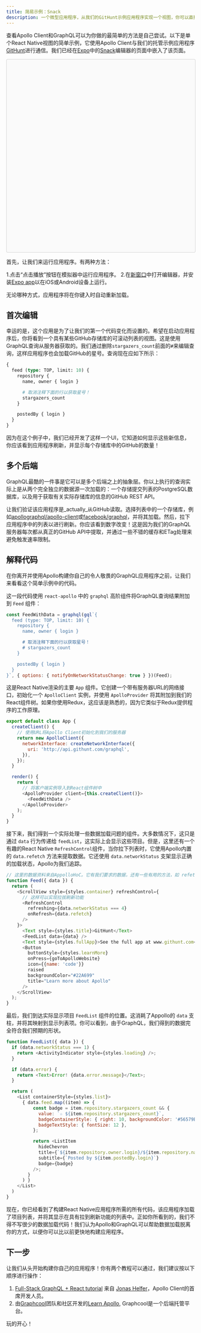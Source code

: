 ```yaml
---
title: 简易示例：Snack
description: 一个微型应用程序，从我们的GitHunt示例应用程序实现一个视图，你可以直接从浏览器运行和编辑。
---
```


查看Apollo Client和GraphQL可以为你做的最简单的方法是自己尝试。以下是单个React Native视图的简单示例，它使用Apollo Client与我们的托管示例应用程序[GitHunt](example-schema.html)进行通信。我们已经在[Expo](https://expo.io)中的[Snack](https://blog.expo.io/sketch-a-playground-forrereate-native-16b2401f44a2)编辑器的页面中嵌入了该页面。

<div data-snack-id="HkhGxRFhe" data-snack-platform="ios" data-snack-preview="true" style="overflow:hidden;background:#fafafa;border:1px solid rgba(0,0,0,.16);border-radius:4px;height:514px;width:100%"></div>
<script async src="https://snack.expo.io/embed.js"></script>

首先，让我们来运行应用程序。有两种方法：

1.点击“点击播放”按钮在模拟器中运行应用程序。
2.在[新窗口](https://snack.expo.io/HkhGxRFhe)中打开编辑器，并安装[Expo app](https://expo.io/)以在iOS或Android设备上运行。

无论哪种方式，应用程序将在你键入时自动重新加载。

<h2 id="first-edit">首次编辑</h2>

幸运的是，这个应用是为了让我们的第一个代码变化而设置的。希望在启动应用程序后，你将看到一个具有某些GitHub存储库的可滚动列表的视图。这是使用GraphQL查询从服务器获取的。我们通过删除`stargazers_count`前面的`#`来编辑查询，这样应用程序也会加载GitHub的星号。查询现在应如下所示：

```graphql
{
  feed (type: TOP, limit: 10) {
    repository {
      name, owner { login }

      # 取消注释下面的行以获取星号！
      stargazers_count
    }

    postedBy { login }
  }
}
```

因为在这个例子中，我们已经开发了这样一个UI，它知道如何显示这些新信息，你应该看到应用程序刷新，并显示每个存储库中的GitHub的数量！

<h2 id="github-api">多个后端</h2>

GraphQL最酷的一件事是它可以是多个后端之上的抽象层。你以上执行的查询实际上是从两个完全独立的数据源一次加载的：一个存储提交列表的PostgreSQL数据库，以及用于获取有关实际存储库的信息的GitHub REST API。

让我们验证该应用程序是_actually_从GitHub读取。选择列表中的一个存储库，例如[apollographql/apollo-client](https://github.com/apollographql/apollo-client)或[facebook/graphql](https://github.com/facebook/graphql)，并将其加载。然后，拉下应用程序中的列表以进行刷新。你应该看到数字改变！这是因为我们的GraphQL服务器每次都从真正的GitHub API中提取，并通过一些不错的缓存和ETag处理来避免触发速率限制。

<h2 id="code-explanation">解释代码</h2>

在你离开并使用Apollo构建你自己的令人敬畏的GraphQL应用程序之前，让我们来看看这个简单示例中的代码。

这一段代码使用 `react-apollo` 中的 `graphql` 高阶组件将GraphQL查询结果附加到 `Feed` 组件：

```js
const FeedWithData = graphql(gql`{
  feed (type: TOP, limit: 10) {
    repository {
      name, owner { login }

      # 取消注释下面的行以获取星号！
      # stargazers_count
    }

    postedBy { login }
  }
}`, { options: { notifyOnNetworkStatusChange: true } })(Feed);
```

这是React Native渲染的主要 `App` 组件。它创建一个带有服务器URL的网络接口，初始化一个 `ApolloClient` 实例，并使用 `ApolloProvider` 将其附加到我们的React组件树。如果你使用Redux，这应该是熟悉的，因为它类似于Redux提供程序的工作原理。

```js
export default class App {
  createClient() {
    // 使用URL将Apollo Client初始化到我们的服务器
    return new ApolloClient({
      networkInterface: createNetworkInterface({
        uri: 'http://api.githunt.com/graphql',
      }),
    });
  }

  render() {
    return (
      // 将客户端实例导入到React组件树中
      <ApolloProvider client={this.createClient()}>
        <FeedWithData />
      </ApolloProvider>
    );
  }
}
```

接下来，我们得到一个实际处理一些数据加载问题的组件。大多数情况下，这只是通过 `data` 行为传递给 `feedList`，这实际上会显示这些项目。但是，这里还有一个有趣的React Native `RefreshControl`组件，当你拉下列表时，它使用Apollo内置的 `data.refetch` 方法来提取数据。它还使用 `data.networkStatus` 支架显示正确的加载状态，Apollo为我们追踪。

```js
// 这里的数据资料来自AppolloHoC。它有我们要求的数据，还有一些有用的方法，如 refetch().
function Feed({ data }) {
  return (
    <ScrollView style={styles.container} refreshControl={
      // 这样可以实现拉拔刷新功能
      <RefreshControl
        refreshing={data.networkStatus === 4}
        onRefresh={data.refetch}
      />
    }>
      <Text style={styles.title}>GitHunt</Text>
      <FeedList data={data} />
      <Text style={styles.fullApp}>See the full app at www.githunt.com</Text>
      <Button
        buttonStyle={styles.learnMore}
        onPress={goToApolloWebsite}
        icon={{name: 'code'}}
        raised
        backgroundColor="#22A699"
        title="Learn more about Apollo"
      />
    </ScrollView>
  );
}
```

最后，我们到达实际显示项目 `FeedList` 组件的位置。这消耗了Appollo的 `data` 支柱，并将其映射到显示列表项。你可以看到，由于GraphQL，我们得到的数据完全符合我们预期的形状。

```js
function FeedList({ data }) {
  if (data.networkStatus === 1) {
    return <ActivityIndicator style={styles.loading} />;
  }

  if (data.error) {
    return <Text>Error! {data.error.message}</Text>;
  }

  return (
    <List containerStyle={styles.list}>
      { data.feed.map((item) => {
          const badge = item.repository.stargazers_count && {
            value: `☆ ${item.repository.stargazers_count}`,
            badgeContainerStyle: { right: 10, backgroundColor: '#56579B' },
            badgeTextStyle: { fontSize: 12 },
          };

          return <ListItem
            hideChevron
            title={`${item.repository.owner.login}/${item.repository.name}`}
            subtitle={`Posted by ${item.postedBy.login}`}
            badge={badge}
          />;
        }
      ) }
    </List>
  )
}
```

现在，你已经看到了构建React Native应用程序所需的所有代码，该应用程序加载了项目列表，并将其显示在具有拉到刷新功能的列表中。正如你所看到的，我们不得不写很少的数据加载代码！我们认为Apollo和GraphQL可以帮助数据加载脱离你的方式，以便你可以比以前更快地构建应用程序。

<h2 id="next-steps">下一步</h2>

让我们从头开始构建你自己的应用程序！你有两个教程可以通过，我们建议按以下顺序进行操作：

1. [Full-Stack GraphQL + React tutorial](https://dev-blog.apollodata.com/full-stack-react-graphql-tutorial-582ac8d24e3b#.cwvxzphyc) 来自 [Jonas Helfer](https://twitter.com/helferjs)，Apollo Client的首席开发人员。
2. 由[Graphcool](https://www.graph.cool/)团队和社区开发的[Learn Apollo](https://www.learnapollo.com), Graphcool是一个后端托管平台。

玩的开心！